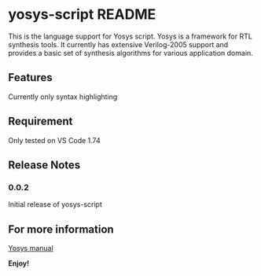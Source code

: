 # yosys-script README

This is the language support for Yosys script. 
Yosys is a framework for RTL synthesis tools. It currently has extensive Verilog-2005 support and provides a basic set of synthesis algorithms for various application domain.

## Features

Currently only syntax highlighting 

## Requirement

Only tested on VS Code 1.74

## Release Notes

### 0.0.2

Initial release of yosys-script

## For more information

[Yosys manual](https://yosyshq.net/yosys/documentation.html)

**Enjoy!**
